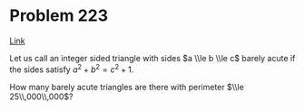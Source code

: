 # Problem 223

[Link](https://projecteuler.net/problem=223)

Let us call an integer sided triangle with sides $a \\le b \\le c$ barely acute if the sides satisfy $a^2 + b^2 = c^2 + 1$.

How many barely acute triangles are there with perimeter $\\le 25\\,000\\,000$?

